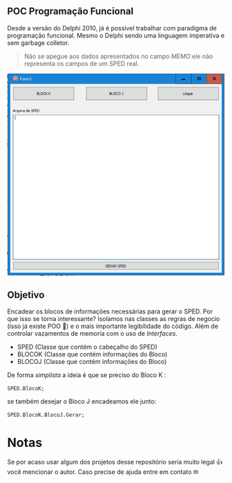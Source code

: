 
## POC Programação Funcional
Desde a versão do Delphi 2010, já é possível trabalhar com paradigma de programação funcional. Mesmo o Delphi sendo uma linguagem imperativa e sem garbage colletor. 

> Não se apegue aos dados apresentados no campo *MEMO* ele não
> representa os campos de um SPED real.

![enter image description here](https://raw.githubusercontent.com/sergiodsiqueira/Delphi/main/Programacao%20Funcional/ProgramacaoFuncional.gif)


## Objetivo
Encadear os blocos de informações necessárias para gerar o SPED. Por que isso se torna interessante? Isolamos nas classes as regras de negocio (isso já existe POO 🚨) e o mais importante legibilidade do código. Além de controlar vazamentos de memoria com o uso de *Interfaces*.
- SPED (Classe que contém o cabeçalho do SPED)
- BLOCOK (Classe que contém informações do Bloco)
- BLOCOJ (Classe que contém informações do Bloco)

De forma *simplista* a ideia é que se preciso do Bloco K :

    SPED.BlocoK;

se também desejar o Bloco J encadeamos ele junto:

    SPED.BlocoK.BlocoJ.Gerar;

# Notas
Se por acaso usar algum dos projetos desse repositório seria muito legal 👍 você mencionar o autor.
Caso precise de ajuda entre em contato ✉
